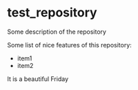 # test_repository

Some description of the repository

Some list of nice features of this repository:

* item1
* item2

It is a beautiful Friday

